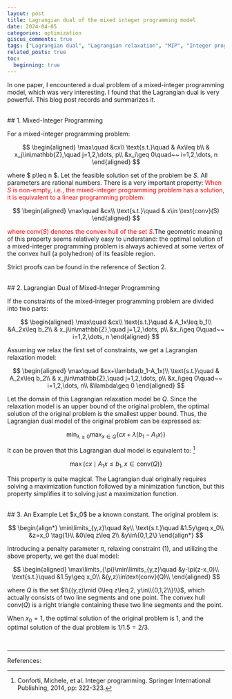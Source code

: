 ```yaml
---
layout: post
title: Lagrangian dual of the mixed integer programming model
date: 2024-04-05
categories: optimization
giscus_comments: true
tags: ["Lagrangian dual", "Lagrangian relaxation", "MIP", "Integer programming"]
related_posts: true
toc:
  beginning: true
---
```


In one paper, I encountered a dual problem of a mixed-integer programming model, which was very interesting. I found that the Lagrangian dual is very powerful. This blog post records and summarizes it.

<br>
## 1. Mixed-Integer Programming

For a mixed-integer programming problem:

$$
\begin{aligned}
\max\quad &cx\\
\text{s.t.}\quad & Ax\leq b\\
& x_j\in\mathbb{Z},\quad j=1,2,\dots, p\\
 &x_i\geq 0\quad~~ i=1,2,\dots, n
\end{aligned}
$$

where $ p\leq n $. Let the feasible solution set of the problem be $S$. All parameters are rational numbers. There is a very important property: <font color="red">When $S$ is non-empty, i.e., the mixed-integer programming problem has a solution, it is equivalent to a linear programming problem:</font>

$$
\begin{aligned}
\max\quad &cx\\
\text{s.t.}\quad & x\in \text{conv}(S)
\end{aligned}
$$

<font color="red">where $\text{conv}(S)$ denotes the convex hull of the set $S$.</font>The geometric meaning of this property seems relatively easy to understand: the optimal solution of a mixed-integer programming problem is always achieved at some vertex of the convex hull (a polyhedron) of its feasible region. 

Strict proofs can be found in the reference of Section 2.

<br>
## 2. Lagrangian Dual of Mixed-Integer Programming

If the constraints of the mixed-integer programming problem are divided into two parts:

$$
\begin{aligned}
\max\quad &cx\\
\text{s.t.}\quad & A_1x\leq b_1\\
&A_2x\leq b_2\\
& x_j\in\mathbb{Z},\quad j=1,2,\dots, p\\
 &x_i\geq 0\quad~~ i=1,2,\dots, n
\end{aligned}
$$

Assuming we relax the first set of constraints, we get a Lagrangian relaxation model:

$$
\begin{aligned}
\max\quad &cx+\lambda(b_1-A_1x)\\
\text{s.t.}\quad & A_2x\leq b_2\\
& x_j\in\mathbb{Z},\quad j=1,2,\dots, p\\
 &x_i\geq 0\quad~~ i=1,2,\dots, n\\
 &\lambda\geq 0
\end{aligned}
$$

Let the domain of this Lagrangian relaxation model be $Q$. Since the relaxation model is an upper bound of the original problem, the optimal solution of the original problem is the smallest upper bound. Thus, the Lagrangian dual model of the original problem can be expressed as:

$$
\min_{\lambda\geq 0}\max_{x\in Q} \{cx+\lambda(b_1-A_1x)\}
$$

It can be proven that this Lagrangian dual model is equivalent to: [^1]

$$
\max\{cx\mid A_1x\leq b_1, x\in\text{conv}(Q)\}
$$

This property is quite magical. The Lagrangian dual originally requires solving a maximization function followed by a minimization function, but this property simplifies it to solving just a maximization function.

<br>
## 3. An Example
Let $x_0$ be a known constant. The original problem is:


$$
\begin{align*}
\min\limits_{y,z}\quad &y\\
\text{s.t.}\quad &1.5y\geq x_0\\
&z=x_0 \tag{1}\\
&0\leq z\leq 2\\
&y\in\{0,1,2\}
\end{align*}
$$

Introducing a penalty parameter $\pi$, relaxing constraint (1), and utilizing the above property, we get the dual model:


$$
\begin{aligned}
\max\limits_{\pi}\min\limits_{y,z}\quad &y-\pi(z-x_0)\\
\text{s.t.}\quad &1.5y\geq x_0\\
&(y,z)\in\text{conv}(Q)\\
\end{aligned}
$$


where $Q$ is the set $\\{(y,z)\mid 0\leq z\leq 2, y\in\\{0,1,2\\}\\}$, which actually consists of two line segments and one point. The convex hull $\text{conv}(Q)$ is a right triangle containing these two line segments and the point.

When $x_0=1$, the optimal solution of the original problem is 1, and the optimal solution of the dual problem is $1/1.5=2/3$.

&nbsp;
&nbsp;

---
References:

[^1]: Conforti, Michele, et al. Integer programming. Springer International Publishing, 2014, pp: 322-323.